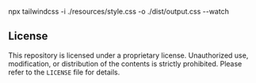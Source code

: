 npx tailwindcss -i ./resources/style.css -o ./dist/output.css --watch

## License
This repository is licensed under a proprietary license. Unauthorized use, modification, or distribution of the contents is strictly prohibited. Please refer to the `LICENSE` file for details.